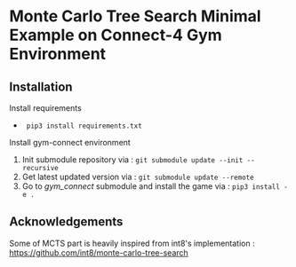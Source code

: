 # Monte Carlo Tree Search Minimal Example on Connect-4 Gym Environment

## Installation

Install requirements
- ``` pip3 install requirements.txt```

Install gym-connect environment
1. Init submodule repository via : ```git submodule update --init --recursive```
2. Get latest updated version via : ``` git submodule update --remote  ```
3. Go to *gym_connect* submodule and install the game via : ```pip3 install -e . ```

## Acknowledgements
Some of MCTS part is heavily inspired from int8's implementation : https://github.com/int8/monte-carlo-tree-search